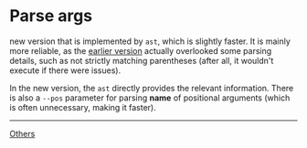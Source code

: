 # Parse args
new version that is implemented by `ast`, which is slightly faster. It is mainly more reliable, as the [earlier version](https://github.com/nushell/nu_scripts/blob/main/modules/argx/mod.nu) actually overlooked some parsing details, such as not strictly matching parentheses (after all, it wouldn't execute if there were issues).

In the new version, the `ast` directly provides the relevant information. There is also a `--pos` parameter for parsing **name** of positional arguments (which is often unnecessary, making it faster).

---
[Others](https://github.com/fj0r/nushell/blob/main/README.md)
